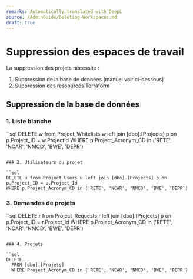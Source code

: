 ```yaml
---
remarks: Automatically translated with DeepL
source: /AdminGuide/Deleting-Workspaces.md
draft: true
---
```


# Suppression des espaces de travail

La suppression des projets nécessite :
1. Suppression de la base de données (manuel voir ci-dessous)
1. Suppression des ressources Terraform

## Suppression de la base de données

### 1. Liste blanche

``sql
DELETE w from Project_Whitelists w left join [dbo].[Projects] p on p.Project_ID = w.ProjectId
WHERE p.Project_Acronym_CD in ('RETE', 'NCAR', 'NMCD', 'BWE', 'DEPR')
```

### 2. Utilisateurs du projet

``sql
DELETE u from Project_Users u left join [dbo].[Projects] p on p.Project_ID = u.Project_Id
WHERE p.Project_Acronym_CD in ('RETE', 'NCAR', 'NMCD', 'BWE', 'DEPR')
```

### 3. Demandes de projets

``sql
DELETE r from Project_Requests r left join [dbo].[Projects] p on p.Project_ID = r.Project_Id
WHERE p.Project_Acronym_CD in ('RETE', 'NCAR', 'NMCD', 'BWE', 'DEPR')
```

### 4. Projets

``sql
DELETE
  FROM [dbo].[Projets]
  WHERE Project_Acronym_CD in ('RETE', 'NCAR', 'NMCD', 'BWE', 'DEPR')
```

